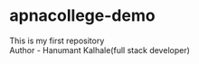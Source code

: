 # apnacollege-demo
This is my first repository
<br>
Author - Hanumant Kalhale(full stack developer)
